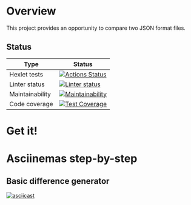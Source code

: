 # Overview

This project provides an opportunity to compare two JSON format files.

## Status

| Type | Status |
| ---- | ------ |
| Hexlet tests | [![Actions Status](https://github.com/kudrDaniel/java-project-71/workflows/hexlet-check/badge.svg)](https://github.com/kudrDaniel/java-project-71/actions/workflows/hexlet-check.yml) |
| Linter status | [![Linter status](https://github.com/kudrDaniel/java-project-71/workflows/linter-check/badge.svg)](https://github.com/kudrDaniel/java-project-71/actions/workflows/linter-check.yml) |
| Maintainability | [![Maintainability](https://api.codeclimate.com/v1/badges/956717672e952726f94a/maintainability)](https://codeclimate.com/github/kudrDaniel/java-project-71/maintainability) |
| Code coverage | [![Test Coverage](https://api.codeclimate.com/v1/badges/956717672e952726f94a/test_coverage)](https://codeclimate.com/github/kudrDaniel/java-project-71/test_coverage) |

# Get it!

# Asciinemas step-by-step
## Basic difference generator
[![asciicast](https://asciinema.org/a/592709.svg)](https://asciinema.org/a/592709)
